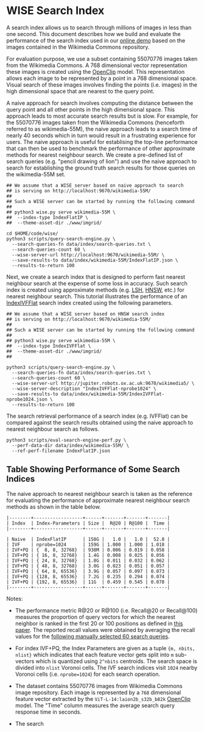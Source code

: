 # WISE Search Index

A search index allows us to search through millions of images in less
than one second. This document describes how we build and evaluate the
performance of the search index used in our [online
demo](https://meru.robots.ox.ac.uk/wikimedia/) based on the images
contained in the Wikimedia Commons repository.

For evaluation purpose, we use a subset containing 55070776 images
taken from the Wikimedia Commons. A 768 dimensional vector
representation these images is created using the
[OpenClip](https://github.com/mlfoundations/open_clip) model. This
representation allows each image to be represented by a point in a 768
dimensional space. Visual search of these images involves finding the
points (i.e. images) in the high dimensional space that are nearest to
the query point.

A naive approach for search involves computing the distance between
the query point and all other points in the high dimensional
space. This approach leads to most accurate search results but is
slow. For example, for the 55070776 images taken from the Wikimedia
Commons (henceforth referred to as wikimedia-55M), the naive approach
leads to a search time of nearly 40 seconds which in turn would result
in a frustrating experience for users. The naive approach is useful
for establising the top-line performance that can then be used to
benchmark the performance of other approximate methods for nearest
neighbour search. We create a pre-defined list of search queries
(e.g. "pencil drawing of lion") and use the naive approach to search
for establishing the ground truth search results for those queries on
the wikimedia-55M set.

```
## We assume that a WISE server based on naive approach to search
## is serving on http://localhost:9670/wikimedia-55M/
##
## Such a WISE server can be started by running the following command
##
## python3 wise.py serve wikimedia-55M \
##  --index-type IndexFlatIP \
##  --theme-asset-dir ./www/imgrid/

cd $HOME/code/wise/
python3 scripts/query-search-engine.py \
  --search-queries-fn data/index/search-queries.txt \
  --search-queries-count 60 \
  --wise-server-url http://localhost:9670/wikimedia-55M/ \
  --save-results-to data/index/wikimedia-55M/IndexFlatIP.json \
  --results-to-return 100
```

Next, we create a search index that is designed to perform fast
nearest neighbour search at the expense of some loss in accuracy. Such
search index is created using approximate methods
(e.g. [LSH](https://www.pinecone.io/learn/locality-sensitive-hashing/),
[HNSW](https://www.pinecone.io/learn/hnsw/), etc.) for nearest
neighbour search. This tutorial illustrates the performance of an [IndexIVFFlat](https://www.pinecone.io/learn/faiss-tutorial/)
search index created using the following parameters.

```
## We assume that a WISE server based on HNSW search index
## is serving on http://localhost:9670/wikimedia-55M/
##
## Such a WISE server can be started by running the following command
##
## python3 wise.py serve wikimedia-55M \
##  --index-type IndexIVFFlat \
##  --theme-asset-dir ./www/imgrid/
##

python3 scripts/query-search-engine.py \
  --search-queries-fn data/index/search-queries.txt \
  --search-queries-count 60 \
  --wise-server-url http://jupiter.robots.ox.ac.uk:9670/wikimedia5/ \
  --wise-server-description "IndexIVFFlat-nprobe1024" \
  --save-results-to data/index/wikimedia-55M/IndexIVFFlat-nprobe1024.json \
  --results-to-return 100
```

The search retrieval performance of a search index (e.g. IVFFlat) can be compared against
the search results obtained using the naive approach to nearest neighbour search as follows.

```
python3 scripts/eval-search-engine-perf.py \
  --perf-data-dir data/index/wikimedia-55M/ \
  --ref-perf-filename IndexFlatIP.json
```

## Table Showing Performance of Some Search Indices

The naive approach to nearest neighbour search is taken as the
reference for evaluating the performance of approximate nearest
neighbour search methods as shown in the table below.

```
|--------+------------------+------+-------+-------+-------|
| Index  | Index-Parameters | Size |  R@20 | R@100 |  Time |
|--------+------------------+------+-------+-------+-------|

| Naive  | IndexFlatIP      | 158G |   1.0 |   1.0 |  52.8 |
| IVF    | nprobe=1024      | 159G | 1.000 | 1.000 | 1.018 |
| IVF+PQ | {  8, 8, 32768}  | 938M | 0.006 | 0.019 | 0.058 |
| IVF+PQ | { 16, 8, 32768}  | 1.4G | 0.008 | 0.025 | 0.056 |
| IVF+PQ | { 24, 8, 32768}  | 1.8G | 0.011 | 0.032 | 0.062 |
| IVF+PQ | { 48, 8, 32768}  | 3.0G | 0.023 | 0.051 | 0.057 |
| IVF+PQ | { 64, 8, 65536}  | 3.9G | 0.057 | 0.097 | 0.073 |
| IVF+PQ | {128, 8, 65536}  | 7.2G | 0.235 | 0.294 | 0.074 |
| IVF+PQ | {192, 8, 65536}  | 11G  | 0.459 | 0.545 | 0.078 |
|--------+------------------+------+-------+-------+-------|
```

Notes:

* The performance metric R@20 or R@100 (i.e. Recall@20 or Recall@100)
measures the proportion of query vectors for which the nearest
neighbor is ranked in the first 20 or 100 positions as defined in
[this paper](https://ieeexplore.ieee.org/abstract/document/5432202). The
reported recall values were obtained by averaging the recall values
for the [following manually selected 60 search queries](data/index/search-queries.txt).

* For index IVF+PQ, the Index Parameters are given as a tuple `{m,
nbits, nlist}` which indicates that each feature vector gets split
into `m` sub-vectors which is quantized using `2^nbits` centroids. The
search space is divided into `nlist` Voronoi cells. The IVF search
indices visit `1024` nearby Voronoi cells (i.e. `nprobe=1024`) for
each search operation.

* The dataset contains 55070776 images from Wikimedia Commons image
repository. Each image is represented by a `768` dimensional feature
vector extracted by the `ViT-L-14:laion2b_s32b_b82k`
[OpenClip](https://github.com/mlfoundations/open_clip) model. The
"Time" column measures the average search query response time in
seconds.

* The search
